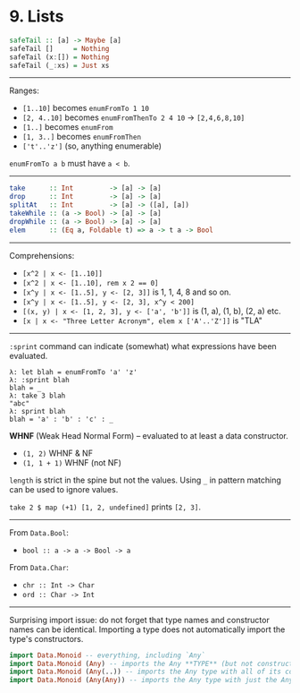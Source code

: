 # 9. Lists

```hs
safeTail :: [a] -> Maybe [a]
safeTail []     = Nothing
safeTail (x:[]) = Nothing
safeTail (_:xs) = Just xs
```

---

Ranges:

- `[1..10]` becomes `enumFromTo 1 10`
- `[2, 4..10]` becomes `enumFromThenTo 2 4 10` -> `[2,4,6,8,10]`
- `[1..]` becomes `enumFrom`
- `[1, 3..]` becomes `enumFromThen`
- `['t'..'z']` (so, anything enumerable)

`enumFromTo a b` must have `a < b`.

---

```hs
take      :: Int         -> [a] -> [a]
drop      :: Int         -> [a] -> [a]
splitAt   :: Int         -> [a] -> ([a], [a])
takeWhile :: (a -> Bool) -> [a] -> [a]
dropWhile :: (a -> Bool) -> [a] -> [a]
elem      :: (Eq a, Foldable t) => a -> t a -> Bool
```

---

Comprehensions:

- `[x^2 | x <- [1..10]]`
- `[x^2 | x <- [1..10], rem x 2 == 0]`
- `[x^y | x <- [1..5], y <- [2, 3]]` is 1, 1, 4, 8 and so on.
- `[x^y | x <- [1..5], y <- [2, 3], x^y < 200]`
- `[(x, y) | x <- [1, 2, 3], y <- ['a', 'b']]` is (1, a), (1, b), (2, a) etc.
- `[x | x <- "Three Letter Acronym", elem x ['A'..'Z']]` is "TLA"

---

`:sprint` command can indicate (somewhat) what expressions have been evaluated.

```
λ: let blah = enumFromTo 'a' 'z'
λ: :sprint blah
blah = _
λ: take 3 blah
"abc"
λ: sprint blah
blah = 'a' : 'b' : 'c' : _
```

**WHNF** (Weak Head Normal Form) – evaluated to at least a data constructor.

- `(1, 2)` WHNF & NF
- `(1, 1 + 1)` WHNF (not NF)

`length` is strict in the spine but not the values. Using `_` in pattern matching can be used to ignore values.

`take 2 $ map (+1) [1, 2, undefined]` prints `[2, 3]`.

---

From `Data.Bool`:

- `bool :: a -> a -> Bool -> a`

From `Data.Char`:

- `chr :: Int -> Char`
- `ord :: Char -> Int`

---

Surprising import issue: do not forget that type names and constructor names can be identical. Importing a type does not automatically import the type's constructors.

```hs
import Data.Monoid -- everything, including `Any`
import Data.Monoid (Any) -- imports the Any **TYPE** (but not constructor(s)!)
import Data.Monoid (Any(..)) -- imports the Any type with all of its constructors
import Data.Monoid (Any(Any)) -- imports the Any type with just the Any constructor
```
